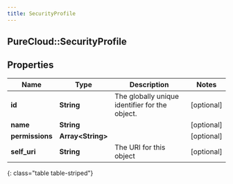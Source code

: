 ```yaml
---
title: SecurityProfile
---
```

## PureCloud::SecurityProfile

## Properties

|Name | Type | Description | Notes|
|------------ | ------------- | ------------- | -------------|
| **id** | **String** | The globally unique identifier for the object. | [optional] |
| **name** | **String** |  | [optional] |
| **permissions** | **Array&lt;String&gt;** |  | [optional] |
| **self_uri** | **String** | The URI for this object | [optional] |
{: class="table table-striped"}


